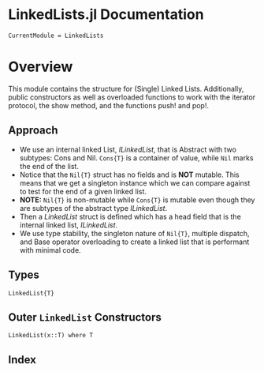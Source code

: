 # LinkedLists.jl Documentation

```@meta
CurrentModule = LinkedLists
```
# Overview
This module contains the structure for (Single) Linked Lists.
Additionally, public constructors as well as overloaded functions
to work with the iterator protocol, the show method, 
and the functions push! and pop!.

## Approach
- We use an internal linked List, *ILinkedList*, that is Abstract with two subtypes: Cons and Nil.
  `Cons{T}` is a container of value, while `Nil` marks the end of the list.
- Notice that the `Nil{T}` struct has no fields and is **NOT** mutable.
  This means that we get a singleton instance which we can compare against
  to test for the end of a given linked list.
- **NOTE:** `Nil{T}` is non-mutable while `Cons{T}` is mutable even though
  they are subtypes of the abstract type *ILinkedList*.
- Then a *LinkedList* struct is defined which has a head field that is the internal linked list, *ILinkedList*.
- We use type stability, the singleton nature of `Nil{T}`, multiple dispatch, and Base operator overloading
to create a linked list that is performant with minimal code.

## Types

```@docs
LinkedList{T} 
```

## Outer `LinkedList` Constructors

```@docs
LinkedList(x::T) where T
```

## Index
```@index
```

